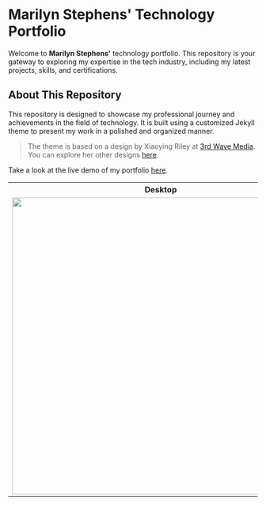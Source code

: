 # Marilyn Stephens' Technology Portfolio

Welcome to **Marilyn Stephens'** technology portfolio. This repository is your gateway to exploring my expertise in the tech industry, including my latest projects, skills, and certifications.

## About This Repository

This repository is designed to showcase my professional journey and achievements in the field of technology. It is built using a customized Jekyll theme to present my work in a polished and organized manner.

> The theme is based on a design by Xiaoying Riley at [3rd Wave Media](http://themes.3rdwavemedia.com/).
> You can explore her other designs [here](http://themes.3rdwavemedia.com/).

Take a look at the live demo of my portfolio [here](https://marilyn-stephens.github.io/portfolio).

<table>
  <tr>
    <th>Desktop</th>
    <th>Mobile</th>
  </tr>
  <tr>
    <td>
        <img src="https://marilyn-stephens.github.io/portfolio/assets/images/desktop.png" width="600"/>
    </td>
    <td>
        <img src="https://marilyn-stephens.github.io/portfolio/assets/images/mobile.png" width="250"/>
    </td>
  </tr>
</table>


